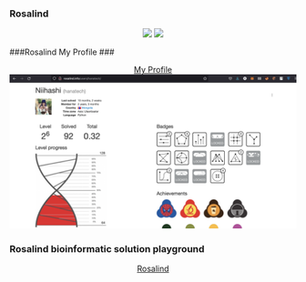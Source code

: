 ### Rosalind ###

<p align="center">
    <img src="https://img.shields.io/badge/python-3.8-orange.svg" />
    <img src="https://img.shields.io/badge/contributions-welcome-orange.svg" />
</p>

###Rosalind My Profile ###
<p align="center">
    <a href="http://rosalind.info/users/hanatech/">My Profile</a>
    <img src="./image/profile.png" />
</p>


### Rosalind bioinformatic solution playground ###

<p align="center">
   <a href="http://rosalind.info/problems/locations/">Rosalind</a>
</p>